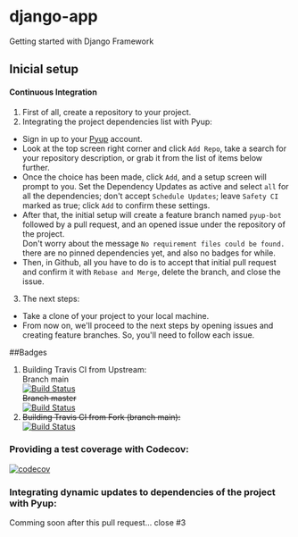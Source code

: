 # django-app
Getting started with Django Framework 
## Inicial setup
#### Continuous Integration
1. First of all, create a repository to your project.
2. Integrating the project dependencies list with Pyup:
* Sign in up to your [Pyup](https://pyup.io/sign-in/) account.
* Look at the top screen right corner and click `Add Repo`, take a search for your repository description, or grab it from the list of items below further.
* Once the choice has been made, click `Add`, and a setup screen will prompt to you. Set the Dependency Updates as active and select `all` for all the dependencies; don't accept `Schedule Updates`; leave `Safety CI` marked as true; click `Add` to confirm these settings.
* After that, the initial setup will create a feature branch named `pyup-bot` followed by a pull request, and an opened issue under the repository of the project. \
Don't worry about the message `No requirement files could be found.` there are no pinned dependencies yet, and also no badges for while.
* Then, in Github, all you have to do is to accept that initial pull request and confirm it with `Rebase and Merge`, delete the branch, and close the issue.
3. The next steps:
* Take a clone of your project to your local machine.
* From now on, we'll proceed to the next steps by opening issues and creating feature branches. So, you'll need to follow each issue.

##Badges
1. Building Travis CI from Upstream: \
Branch main \
[![Build Status](https://app.travis-ci.com/PortalNetZone/django-app.svg?branch=main)](https://app.travis-ci.com/PortalNetZone/django-app) \
~~Branch master~~ \
[![Build Status](https://app.travis-ci.com/PortalNetZone/django-app.svg?branch=main)](https://app.travis-ci.com/PortalNetZone/django-app)
2. ~~Building Travis CI from Fork (branch main):~~ \
[![Build Status](https://app.travis-ci.com/PortalNetZone/django-app.svg?branch=main)](https://app.travis-ci.com/PortalNetZone/django-app)
### Providing a test coverage with Codecov:
[![codecov](https://codecov.io/gh/PortalNetZone/django-app/branch/main/graph/badge.svg?token=4GNFEXKWCW)](https://codecov.io/gh/PortalNetZone/django-app)
### Integrating dynamic updates to dependencies of the project with Pyup:
Comming soon after this pull request... close #3
